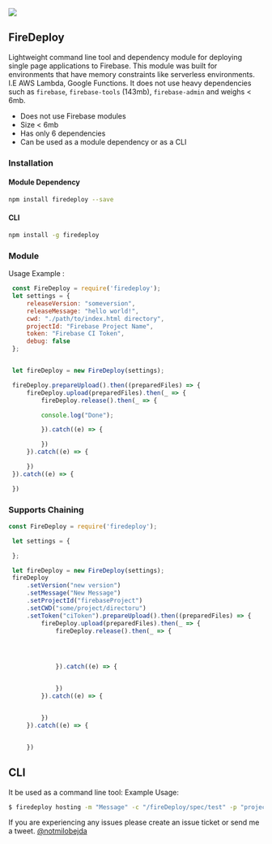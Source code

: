 ![](http://res.cloudinary.com/lqyghlh2f/image/upload/v1511753169/Copy_of_oh_javascript_es3xi0.png)

## FireDeploy
Lightweight command line tool and dependency module for deploying single page applications to Firebase. This module was built for environments that have memory constraints like serverless environments. I.E AWS Lambda, Google Functions. It does not use heavy dependencies such as `firebase`, `firebase-tools` (143mb), `firebase-admin` and weighs < 6mb. 

- Does not use Firebase modules
- Size < 6mb
- Has only 6 dependencies
- Can be used as a module dependency or as a CLI

### Installation
#### Module Dependency
```bash
npm install firedeploy --save
```
#### CLI
```bash
npm install -g firedeploy
```

### Module
Usage Example :
```javascript
 const FireDeploy = require('firedeploy');
 let settings = {
     releaseVersion: "someversion",
     releaseMessage: "hello world!",
     cwd: "./path/to/index.html directory",
     projectId: "Firebase Project Name",
     token: "Firebase CI Token",
     debug: false
 };


 let fireDeploy = new FireDeploy(settings);

 fireDeploy.prepareUpload().then((preparedFiles) => {
     fireDeploy.upload(preparedFiles).then(_ => {
         fireDeploy.release().then(_ => {

         console.log("Done");

         }).catch((e) => {

         })
     }).catch((e) => {

     })
 }).catch((e) => {

 })
```
### Supports Chaining
```javascript
const FireDeploy = require('firedeploy');

 let settings = {

 };

 let fireDeploy = new FireDeploy(settings);
 fireDeploy
     .setVersion("new version")
     .setMessage("New Message")
     .setProjectId("firebaseProject")
     .setCWD("some/project/directoru")
     .setToken("ciToken").prepareUpload().then((preparedFiles) => {
         fireDeploy.upload(preparedFiles).then(_ => {
             fireDeploy.release().then(_ => {




             }).catch((e) => {


             })
         }).catch((e) => {


         })
     }).catch((e) => {


     })

```
## CLI
It be used as a command line tool:
Example Usage:
```bash
$ firedeploy hosting -m "Message" -c "/fireDeploy/spec/test" -p "project name" -t "CI Token"
```
If you are experiencing any issues please create an issue ticket or send me a tweet. [@notmilobejda](https://twitter.com/notMiloBejda)
